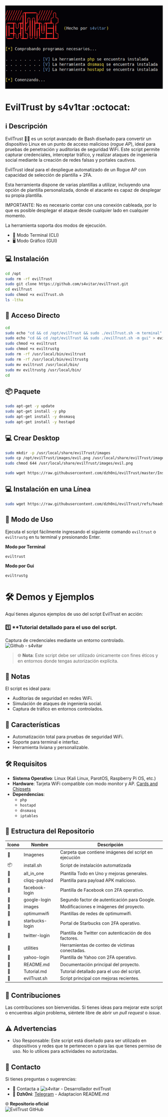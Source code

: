 ﻿![logo](https://github.com/dzh0ni/evilTrust/blob/master/Imagenes/inicio.png)

# EvilTrust by s4v1tar :octocat: 

## :information_source: Descripción 
EvilTrust 🕵️‍♂️ es un script avanzado de Bash diseñado para convertir un dispositivo Linux en un punto de acceso malicioso (*rogue AP*), ideal para pruebas de penetración y auditorías de seguridad WiFi. Este script permite capturar credenciales, interceptar tráfico, y realizar ataques de ingeniería social mediante la creación de redes falsas y portales cautivos.  

EvilTrust ideal para el despliegue automatizado de un Rogue AP con capacidad de selección de plantilla + 2FA.

Esta herramienta dispone de varias plantillas a utilizar, incluyendo una opción de plantilla personalizada, donde el atacante es capaz de desplegar su propia plantilla.

IMPORTANTE: No es necesario contar con una conexión cableada, por lo que es posible desplegar el ataque desde cualquier lado en cualquier momento.

La herramienta soporta dos modos de ejecución.

- 🔧 Modo Terminal (CLI)
- 🖥️ Modo Gráfico (GUI)

## :computer: Instalación
```bash
cd /opt
sudo rm -rf evilTrust
sudo git clone https://github.com/s4vitar/evilTrust.git
cd evilTrust
sudo chmod +x evilTrust.sh
ls -ltha
```

## :key: Acceso Directo
```bash
cd 
sudo echo "cd && cd /opt/evilTrust && sudo ./evilTrust.sh -m terminal" > eviltrust
sudo echo "cd && cd /opt/evilTrust && sudo ./evilTrust.sh -m gui" > eviltrustg
sudo chmod +x eviltrust
sudo chmod +x eviltrustg
sudo rm -rf /usr/local/bin/eviltrust
sudo rm -rf /usr/local/bin/eviltrustg
sudo mv eviltrust /usr/local/bin/
sudo mv eviltrustg /usr/local/bin/
cd
```

## :package: Paquete
```bash
sudo apt-get -y update
sudo apt-get install -y php
sudo apt-get install -y dnsmasq
sudo apt-get install -y hostapd
```

## :computer: Crear Desktop
```bash
sudo mkdir -p /usr/local/share/evilTrust/images
sudo cp /opt/evilTrust/images/evil.png /usr/local/share/evilTrust/images/
sudo chmod 644 /usr/local/share/evilTrust/images/evil.png
```
```bash
sudo wget https://raw.githubusercontent.com/dzh0ni/evilTrust/master/Install/crear_evilTrust_desktop.sh -O - | sudo bash && sudo rm -rf wget-log*
```

## :computer: Instalación en una Línea
```bash
sudo wget https://raw.githubusercontent.com/dzh0ni/evilTrust/refs/heads/master/install.sh -O - | sudo bash && sudo rm -rf wget-log*
```

## :rocket: Modo de Uso
  
Ejecuta el script fácilmente ingresando el siguiente comando `eviltrust` o `eviltrustg` en tu terminal y presionando Enter.

**Modo por Terminal**
```bash
eviltrust
```

**Modo por Gui**
```bash
eviltrustg
```

# 🛠️ Demos y Ejemplos

Aquí tienes algunos ejemplos de uso del script EvilTrust en acción:  

### 1️⃣ **Tutorial detallado para el uso del script.
Captura de credenciales mediante un entorno controlado.  
![Github - s4vitar](https://github.com/dzh0ni/evilTrust/blob/master/Tutorial.md/)  

> 🌐 **Nota**: Este script debe ser utilizado únicamente con fines éticos y en entornos donde tengas autorización explícita.

## :bookmark_tabs: Notas
  
El script es ideal para:  
- Auditorías de seguridad en redes WiFi.  
- Simulación de ataques de ingeniería social.  
- Captura de tráfico en entornos controlados.  

## :star2: Características 

- Automatización total para pruebas de seguridad WiFi.  
- Soporte para terminal e interfaz.  
- Herramienta liviana y personalizable.  

## :hammer_and_wrench: Requisitos
 
- **Sistema Operativo**: Linux (Kali Linux, ParotOS, Raspberry Pi OS, etc.)  
- **Hardware**: Tarjeta WiFi compatible con modo monitor y AP. [Cards and Chipsets](https://github.com/v1s1t0r1sh3r3/airgeddon/wiki/Cards%20and%20Chipsets)  
- **Dependencias**: 
  - `php` 
  - `hostapd`  
  - `dnsmasq`  
  - `iptables`  

## 📂 Estructura del Repositorio

| Icono            | Nombre              | Descripción                               |
|------------------|---------------------|-------------------------------------------|
| :file_folder:    | Imagenes            | Carpeta que contiene imágenes del script en ejecución |
| :package:        | install.sh          | Script de instalación automatizada |
| :file_folder:    | all_in_one          | Plantilla Todo en Uno y mejoras generales. |
| :file_folder:    | cliqq-payload       | Plantilla para payload APK malicioso.     |
| :file_folder:    | facebook-login      | Plantilla de Facebook con 2FA operativo. |
| :file_folder:    | google-login        | Segundo factor de autenticación para Google. |
| :file_folder:    | images              | Modificaciones e imágenes del proyecto.   |
| :file_folder:    | optimumwifi         | Plantillas de redes de optimumwifi.       |
| :file_folder:    | starbucks-login     | Portal de Starbucks con 2FA operativo.    |
| :file_folder:    | twitter-login       | Plantilla de Twitter con autenticación de dos factores. |
| :file_folder:    | utilities           | Herramientas de conteo de víctimas conectadas. |
| :file_folder:    | yahoo-login         | Plantilla de Yahoo con 2FA operativo.     |
| :page_facing_up: | README.md           | Documentación principal del proyecto.     |
| :page_facing_up: | Tutorial.md         | Tutorial detallado para el uso del script.|
| :page_facing_up: | evilTrust.sh        | Script principal con mejoras recientes.   |

## :star2: Contribuciones

Las contribuciones son bienvenidas. Si tienes ideas para mejorar este script o encuentras algún problema, siéntete libre de abrir un *pull request* o *issue*.

## :warning: Advertencias

- Uso Responsable: Este script está diseñado para ser utilizado en dispositivos y redes que te pertenecen o para las que tienes permiso de uso. No lo utilices para actividades no autorizadas.

## :email: **Contacto** 
Si tienes preguntas o sugerencias:  
* :busts_in_silhouette: Contacta a ![s4vitar](https://github.com/s4vitar) - Desarrollador evilTrust
* :busts_in_silhouette: **Dzh0ni**: [Telegram](https://t.me/Dzh0ni_Dev) - Adaptacion README.md 

🌐 **Repositorio oficial**  
![EvilTrust GitHub](https://github.com/s4vitar/evilTrust)
